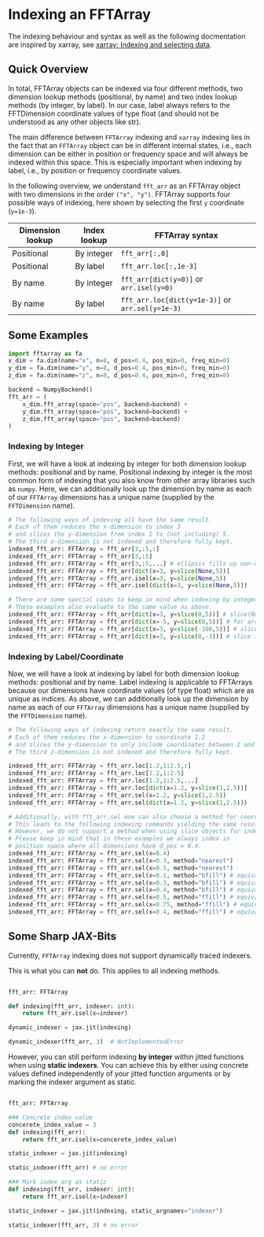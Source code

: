 # Indexing an FFTArray

The indexing behaviour and syntax as well as the following docmentation are inspired by xarray, see [xarray: Indexing and selecting data](https://docs.xarray.dev/en/stable/user-guide/indexing.html).

## Quick Overview
In total, FFTArray objects can be indexed via four different methods, two dimension lookup methods (positional, by name) and two index lookup methods (by integer, by label). In our case, label always refers to the FFTDimension coordinate values of type float (and should not be understood as any other objects like str).

The main difference between `FFTArray` indexing and `xarray` indexing lies in the fact that an `FFTArray` object can be in different internal states, i.e., each dimension can be either in position or frequency space and will always be indexed within this space. This is especially important when indexing by label, i.e., by position or frequency coordinate values.

In the following overview, we understand `fft_arr` as an FFTArray object with two dimensions in the order `("x", "y")`. FFTArray supports four possible ways of indexing, here shown by selecting the first `y` coordinate (`y=1e-3`).

Dimension lookup | Index lookup | FFTArray syntax |
--- | --- | --- |
Positional | By integer | `fft_arr[:,0]` |
Positional | By label | `fft_arr.loc[:,1e-3]` |
By name | By integer | `fft_arr[dict(y=0)]` or `arr.isel(y=0)` |
By name | By label | `fft_arr.loc[dict(y=1e-3)]` or `arr.sel(y=1e-3)` |

## Some Examples
```python
import fftarray as fa
x_dim = fa.dim(name="x", n=8, d_pos=0.4, pos_min=0, freq_min=0)
y_dim = fa.dim(name="y", n=8, d_pos=0.4, pos_min=0, freq_min=0)
z_dim = fa.dim(name="z", n=8, d_pos=0.4, pos_min=0, freq_min=0)

backend = NumpyBackend()
fft_arr = (
    x_dim.fft_array(space="pos", backend=backend) +
    y_dim.fft_array(space="pos", backend=backend) +
    z_dim.fft_array(space="pos", backend=backend)
)
```
### Indexing by Integer
First, we will have a look at indexing by integer for both dimension lookup methods: positional and by name. Positional indexing by integer is the most common form of indexing that you also know from other array libraries such as `numpy`. Here, we can additionally look up the dimension by name as each of our `FFTArray` dimensions has a unique name (supplied by the `FFTDimension` name).
```python
# The following ways of indexing all have the same result.
# Each of them reduces the x-dimension to index 3
# and slices the y-dimension from index 1 to (not including) 5.
# The third z-dimension is not indexed and therefore fully kept.
indexed_fft_arr: FFTArray = fft_arr[3,:5,:]
indexed_fft_arr: FFTArray = fft_arr[3,:5]
indexed_fft_arr: FFTArray = fft_arr[3,:5,...] # ellipsis fills up non-mentioned dimensions (useful for only indexing late or early dimensions)
indexed_fft_arr: FFTArray = fft_arr[dict(x=3, y=slice(None,5))]
indexed_fft_arr: FFTArray = fft_arr.isel(x=3, y=slice(None,5))
indexed_fft_arr: FFTArray = fft_arr.isel(dict(x=3, y=slice(None,5)))

# There are some special cases to keep in mind when indexing by integer.
# These examples also evaluate to the same value as above.
indexed_fft_arr: FFTArray = fft_arr[dict(x=3, y=slice(0,5))] # slice(None,x) = slice(0,x)
indexed_fft_arr: FFTArray = fft_arr[dict(x=-5, y=slice(0,5))] # for array with dim.n = 8: index -5 = index 3
indexed_fft_arr: FFTArray = fft_arr[dict(x=3, y=slice(-100,5))] # slice objects with start < -dim.n are mapped to None
indexed_fft_arr: FFTArray = fft_arr[dict(x=3, y=slice(0,-3))] # slice indices are individually mapped to a valid region if possible
```
### Indexing by Label/Coordinate
Now, we will have a look at indexing by label for both dimension lookup methods: positional and by name. Label indexing is applicable to FFTArrays because our dimensions have coordinate values (of type float) which are as unique as indices. As above, we can additionally look up the dimension by name as each of our `FFTArray` dimensions has a unique name (supplied by the `FFTDimension` name).
```python
# The following ways of indexing return exactly the same result.
# Each of them reduces the x-dimension to coordinate 1.2
# and slices the y-dimension to only include coordinates between 1 and 2.5.
# The third z-dimension is not indexed and therefore fully kept.

indexed_fft_arr: FFTArray = fft_arr.loc[1.2,1:2.5,:]
indexed_fft_arr: FFTArray = fft_arr.loc[1.2,1:2.5]
indexed_fft_arr: FFTArray = fft_arr.loc[1.2,1:2.5,...]
indexed_fft_arr: FFTArray = fft_arr.loc[dict(x=1.2, y=slice(1,2.5))]
indexed_fft_arr: FFTArray = fft_arr.sel(x=1.2, y=slice(1,2.5))
indexed_fft_arr: FFTArray = fft_arr.sel(dict(x=1.2, y=slice(1,2.5)))

# Additionally, with fft_arr.sel one can also choose a method for coordinate search.
# This leads to the following indexing commands yielding the same result.
# However, we do not support a method when using slice objects for indexing.
# Please keep in mind that in these examples we always index in
# position space where all dimensions have d_pos = 0.4.
indexed_fft_arr: FFTArray = fft_arr.sel(x=0.4)
indexed_fft_arr: FFTArray = fft_arr.sel(x=0.3, method="nearest")
indexed_fft_arr: FFTArray = fft_arr.sel(x=0.5, method="nearest")
indexed_fft_arr: FFTArray = fft_arr.sel(x=0.1, method="bfill") # equivalent: method="backfill"
indexed_fft_arr: FFTArray = fft_arr.sel(x=0.3, method="bfill") # equivalent: method="backfill"
indexed_fft_arr: FFTArray = fft_arr.sel(x=0.4, method="bfill") # equivalent: method="backfill"
indexed_fft_arr: FFTArray = fft_arr.sel(x=0.5, method="ffill") # equivalent: method="pad"
indexed_fft_arr: FFTArray = fft_arr.sel(x=0.75, method="ffill") # equivalent: method="pad"
indexed_fft_arr: FFTArray = fft_arr.sel(x=0.4, method="ffill") # equivalent: method="pad"

```
## Some Sharp JAX-Bits
Currently, `FFTArray` indexing does not support dynamically traced indexers.

This is what you can **not** do. This applies to all indexing methods.

```python

fft_arr: FFTArray

def indexing(fft_arr, indexer: int):
    return fft_arr.isel(x=indexer)

dynamic_indexer = jax.jit(indexing)

dynamic_indexer(fft_arr, 3)  # NotImplementedError

```

However, you can still perform indexing **by integer** within jitted functions when using **static indexers**. You can achieve this by either using concrete values defined independently of your jitted function arguments or by marking the indexer argument as static.

```python

fft_arr: FFTArray

### Concrete index value
concerete_index_value = 3
def indexing(fft_arr):
    return fft_arr.isel(x=concerete_index_value)

static_indexer = jax.jit(indexing)

static_indexer(fft_arr) # no error

### Mark index arg as static
def indexing(fft_arr, indexer: int):
    return fft_arr.isel(x=indexer)

static_indexer = jax.jit(indexing, static_argnames="indexer")

static_indexer(fft_arr, 3) # no error

```
